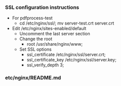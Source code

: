 ### SSL configuration instructions

* For pdfprocess-test
    * cd /etc/nginx/ssl/; mv server-test.crt server.crt
* Edit /etc/nginx/sites-enabled/default
    * Uncomment the last server section
    * Change the root
        * root /usr/share/nginx/www;
    * Set SSL options
        * ssl_certificate /etc/nginx/ssl/server.crt;
        * ssl_certificate_key /etc/nginx/ssl/server.key;
        * ssl_verify_depth 3;

### etc/nginx/README.md
